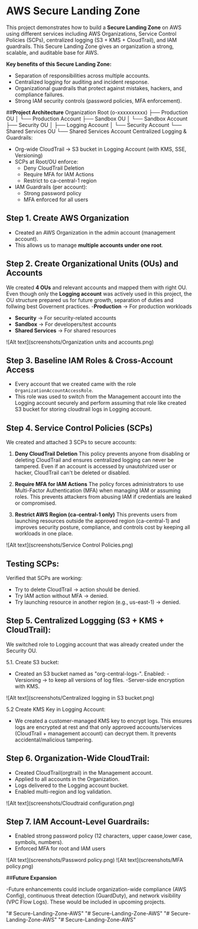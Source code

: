 # AWS Secure Landing Zone

This project demonstrates how to build a **Secure Landing Zone** on AWS using different services including AWS Organizations, Service Control Policies (SCPs), centralized logging (S3 + KMS + CloudTrail), and IAM guardrails. This Secure Landing Zone gives an organization a strong, scalable, and auditable base for AWS. 

**Key benefits of this Secure Landing Zone:**
- Separation of responsibilities across multiple accounts.
- Centralized logging for auditing and incident response.
- Organizational guardrails that protect against mistakes, hackers, and compliance failures.
- Strong IAM security controls (password policies, MFA enforcement).

##**Project Architecture**
Organization Root (o-xxxxxxxxxx)
├── Production OU
│   └── Production Account
├── Sandbox OU
│   └── Sandbox Account
├── Security OU
│   ├── Logging Account
│   └── Security Account
└── Shared Services OU
    └── Shared Services Account
Centralized Logging & Guardrails:
- Org-wide CloudTrail → S3 bucket in Logging Account (with KMS, SSE, Versioning)
- SCPs at Root/OU enforce:
  - Deny CloudTrail Deletion
  - Require MFA for IAM Actions
  - Restrict to ca-central-1 region
- IAM Guardrails (per account):
  - Strong password policy
  - MFA enforced for all users


## Step 1. Create AWS Organization
- Created an AWS Organization in the admin account (management account). 
- This allows us to manage **multiple accounts under one root**.  


## Step 2. Create Organizational Units (OUs) and Accounts
We created **4 OUs** and relevant accounts and mapped them with right OU. Even though only the **Logging account** was actively used in this project, the OU structure prepared us for future growth, separation of duties and follwing best Governent practices. 
-**Production** → For production workloads
- **Security** → For security-related accounts
- **Sandbox** → For developers/test accounts
- **Shared Services** → For shared resources

![Alt text](screenshots/Organization units and accounts.png)
 

## Step 3. Baseline IAM Roles & Cross-Account Access
- Every account that we created came with the role `OrganizationAccountAccessRole`.  
- This role was used to switch from the Management account into the Logging account securely and perform assuming that role like created S3 bucket for storing cloudtrail logs in Logging account. 


## Step 4. Service Control Policies (SCPs)
We created and attached 3 SCPs to secure accounts:

1. **Deny CloudTrail Deletion**
  This policy prevents anyone from disabling or deleting CloudTrail and ensures centralized logging can never be tampered. Even if an account is accessed by unautohrized user or hacker, CloudTrail can't be deleted or disabled.

2. **Require MFA for IAM Actions**
The policy forces administrators to use Multi-Factor Authentication (MFA) when managing IAM or assuming roles. This prevents attackers from abusing IAM if credentials are leaked or compromised. 

3. **Restrict AWS Region (ca-central-1 only)**
This prevents users from launching resources outside the approved region (ca-central-1) and improves security posture, compliance, and controls cost by keeping all workloads in one place.

![Alt text](screenshots/Service Control Policies.png)


## **Testing SCPs**:

Verified that SCPs are working:
- Try to delete CloudTrail → action should be denied.
- Try IAM action without MFA → denied.
- Try launching resource in another region (e.g., us-east-1) → denied.


## Step 5. Centralized Loggging (S3 + KMS + CloudTrail):
We switched role to Logging account that was already created under the Security OU.

5.1. Create S3 bucket:
- Created an S3 bucket named as "org-central-logs-<account-id>".
Enabled:
        -Versioning → to keep all versions of log files.
        -Server-side encryption with KMS.

![Alt text](screenshots/Centralized logging in S3 bucket.png) 

5.2 Create KMS Key in Logging Account:
- We created a customer-managed KMS key to encrypt logs. This ensures logs are encrypted at rest and that only approved accounts/services (CloudTrail + management account) can decrypt them. It prevents accidental/malicious tampering.

## Step 6. Organization-Wide CloudTrail:

- Created CloudTrail(orgtrail) in the Management account.
- Applied to all accounts in the Organization.
- Logs delivered to the Logging account bucket.
- Enabled multi-region and log validation.

![Alt text](screenshots/Cloudtraid configuration.png)


## Step 7. IAM Account-Level Guardrails:

- Enabled strong password policy (12 characters, upper caase,lower case, symbols, numbers).
- Enforced MFA for root and IAM users

![Alt text](screenshots/Password policy.png)
![Alt text](screenshots/MFA policy.png)


##**Future Expansion**

-Future enhancements could include organization-wide compliance (AWS Config), continuous threat detection (GuardDuty), and network visibility (VPC Flow Logs). These would be included in upcoming projects. 

"# Secure-Landing-Zone-AWS" 
"# Secure-Landing-Zone-AWS" 
"# Secure-Landing-Zone-AWS" 
"# Secure-Landing-Zone-AWS" 
